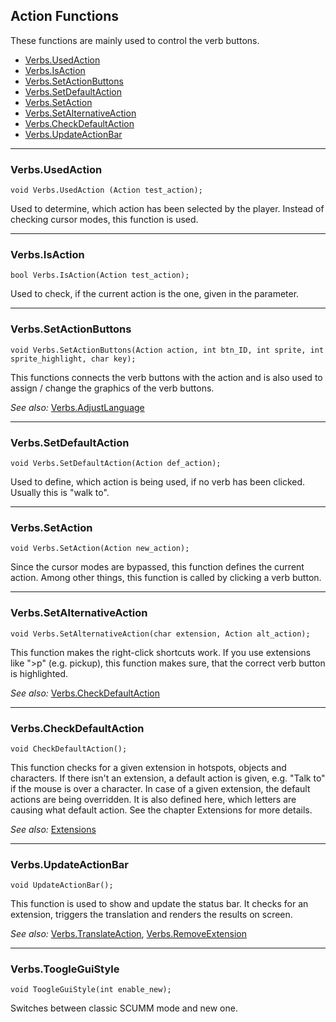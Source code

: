 ## Action Functions

These functions are mainly used to control the verb buttons.

- [Verbs.UsedAction](Tumbleweed_actions#verbsusedaction)
- [Verbs.IsAction](Tumbleweed_actions#verbsisaction)
- [Verbs.SetActionButtons](Tumbleweed_actions#verbssetactionbuttons)
- [Verbs.SetDefaultAction](Tumbleweed_actions#verbssetdefaultaction)
- [Verbs.SetAction](Tumbleweed_actions#verbssetaction)
- [Verbs.SetAlternativeAction](Tumbleweed_actions#verbssetalternativeaction)
- [Verbs.CheckDefaultAction](Tumbleweed_actions#verbscheckdefaultaction)
- [Verbs.UpdateActionBar](Tumbleweed_actions#verbsupdateactionbar)

---

### Verbs.UsedAction

```
void Verbs.UsedAction (Action test_action);
```

Used to determine, which action has been selected by the player. Instead of checking cursor modes, this function is used.

---

### Verbs.IsAction

```
bool Verbs.IsAction(Action test_action);
```

Used to check, if the current action is the one, given in the parameter.

---

### Verbs.SetActionButtons

```
void Verbs.SetActionButtons(Action action, int btn_ID, int sprite, int sprite_highlight, char key);
```

This functions connects the verb buttons with the action and is also used to assign / change the graphics of the verb buttons.

*See also:*
[Verbs.AdjustLanguage](Tumbleweed_translation#verbsadjustlanguage)

---

### Verbs.SetDefaultAction

```
void Verbs.SetDefaultAction(Action def_action);
```

Used to define, which action is being used, if no verb has been clicked. Usually this is "walk to".

---

### Verbs.SetAction

```
void Verbs.SetAction(Action new_action);
```

Since the cursor modes are bypassed, this function defines the current action. Among other things, this function is called by clicking a verb button.

---

### Verbs.SetAlternativeAction

```
void Verbs.SetAlternativeAction(char extension, Action alt_action);
```

This function makes the right-click shortcuts work. If you use extensions like ">p" (e.g. pickup), this function makes sure, that the correct verb button is highlighted.

*See also:*
[Verbs.CheckDefaultAction](Tumbleweed_actions#verbscheckdefaultaction)

---

### Verbs.CheckDefaultAction

```
void CheckDefaultAction();
```

This function checks for a given extension in hotspots, objects and characters. If there isn't an extension, a default action is given, e.g.
"Talk to" if the mouse is over a character. In case of a given extension, the default actions are being overridden.
It is also defined here, which letters are causing what default action. See the chapter Extensions for more details.

*See also:*
[Extensions](Tumbleweed_extensions#extensions)

---

### Verbs.UpdateActionBar

```
void UpdateActionBar();
```

This function is used to show and update the status bar. It checks for an extension, triggers the translation and renders the results on screen.

*See also:*
[Verbs.TranslateAction](Tumbleweed_translation#verbstranslateaction),
[Verbs.RemoveExtension](Tumbleweed_extensions#verbsremoveextension)

---

### Verbs.ToogleGuiStyle

```
void ToogleGuiStyle(int enable_new);
```

Switches between classic SCUMM mode and new one.
